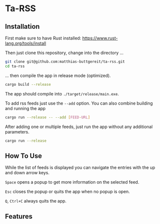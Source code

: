 # Ta-RSS

## Installation
First make sure to have Rust installed: https://www.rust-lang.org/tools/install

Then just clone this repository, change into the directory ...
```bash
git clone git@github.com:matthias-buttgereit/ta-rss.git
cd ta-rss
```

... then compile the app in release mode (optimized).
```bash
cargo build --release
```

The app should compile into `./target/release/main.exe`.

To add rss feeds just use the `--add` option. You can also combine building and running the app

```bash
cargo run --release -- --add [FEED-URL]
```
After adding one or multiple feeds, just run the app without any additional parameters.
```bash
cargo run --release
```

## How To Use
While the list of feeds is displayed you can navigate the entries with the up and down arrow keys.

`Space` opens a popup to get more information on the selected feed.

`Esc` closes the popup or quits the app when no popup is open.

`Q`, `Ctrl+C` always quits the app.

## Features

